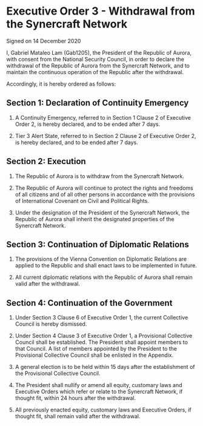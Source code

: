 # Executive Order 3 - Withdrawal from the Synercraft Network
Signed on 14 December 2020

I, Gabriel Mataleo Lam (Gab1205), the President of the Republic of Aurora, with consent from the National Security Council, in order to declare the withdrawal of the Republic of Aurora from the Synercraft Network, and to maintain the continuous operation of the Republic after the withdrawal.

Accordingly, it is hereby ordered as follows:

## Section 1: Declaration of Continuity Emergency
1. A Continuity Emergency, referred to in Section 1 Clause 2 of Executive Order 2, is hereby declared, and to be ended after 7 days.

2. Tier 3 Alert State, referred to in Section 2 Clause 2 of Executive Order 2, is hereby declared, and to be ended after 7 days.

## Section 2: Execution
1. The Republic of Aurora is to withdraw from the Synercraft Network.

2. The Republic of Aurora will continue to protect the rights and freedoms of all citizens and of all other persons in accordance with the provisions of International Covenant on Civil and Political Rights.

3. Under the designation of the President of the Synercraft Network, the Republic of Aurora shall inherit the designated properties of the Synercraft Network.


## Section 3: Continuation of Diplomatic Relations
1. The provisions of the Vienna Convention on Diplomatic Relations are applied to the Republic and shall enact laws to be implemented in future. 

2. All current diplomatic relations with the Republic of Aurora shall remain valid after the withdrawal.


## Section 4: Continuation of the Government
1. Under Section 3 Clause 6 of Executive Order 1, the current Collective Council is hereby dismissed. 

2. Under Section 4 Clause 3 of Executive Order 1, a Provisional Collective Council shall be established. The President shall appoint members to that Council. A list of members appointed by the President to the Provisional Collective Council shall be enlisted in the Appendix.

3. A general election is to be held within 15 days after the establishment of the Provisional Collective Council.

4. The President shall nullify or amend all equity, customary laws and Executive Orders which refer or relate to the Synercraft Network, if thought fit, within 24 hours after the withdrawal.

5. All previously enacted equity, customary laws and Executive Orders, if thought fit, shall remain valid after the withdrawal.
